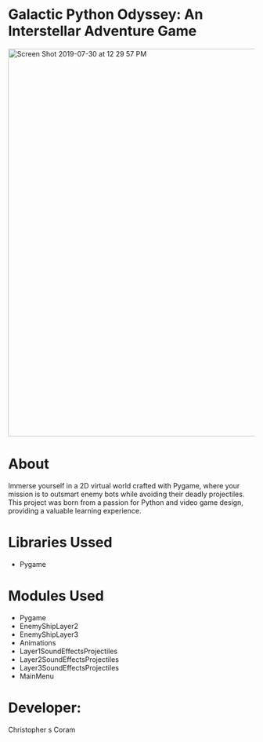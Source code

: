 # Galactic Python Odyssey: An Interstellar Adventure Game

<img width="790" alt="Screen Shot 2019-07-30 at 12 29 57 PM" src="https://user-images.githubusercontent.com/36040531/62147608-d6968180-b2c5-11e9-8496-7b2aca176f6c.png">


# About

Immerse yourself in a 2D virtual world crafted with Pygame, where your mission is to outsmart enemy bots while avoiding their deadly projectiles. This project was born from a passion for Python and video game design, providing a valuable learning experience.

<h1>Libraries Ussed</h1>

* Pygame 

<h1>Modules Used</h1>

* Pygame
* EnemyShipLayer2
* EnemyShipLayer3
* Animations
* Layer1SoundEffectsProjectiles
* Layer2SoundEffectsProjectiles
* Layer3SoundEffectsProjectiles
* MainMenu

<h1>Developer:</h1>
Christopher s Coram

